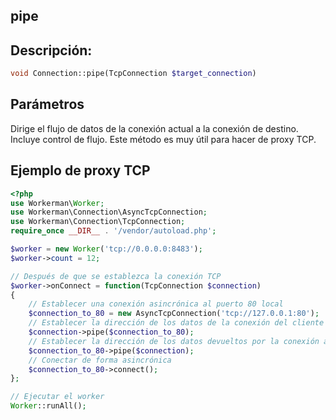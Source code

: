 ## pipe
## Descripción:
```php
void Connection::pipe(TcpConnection $target_connection)
```

## Parámetros
Dirige el flujo de datos de la conexión actual a la conexión de destino. Incluye control de flujo. Este método es muy útil para hacer de proxy TCP.

## Ejemplo de proxy TCP
```php
<?php
use Workerman\Worker;
use Workerman\Connection\AsyncTcpConnection;
use Workerman\Connection\TcpConnection;
require_once __DIR__ . '/vendor/autoload.php';

$worker = new Worker('tcp://0.0.0.0:8483');
$worker->count = 12;

// Después de que se establezca la conexión TCP
$worker->onConnect = function(TcpConnection $connection)
{
    // Establecer una conexión asincrónica al puerto 80 local
    $connection_to_80 = new AsyncTcpConnection('tcp://127.0.0.1:80');
    // Establecer la dirección de los datos de la conexión del cliente actual al puerto 80 de la conexión
    $connection->pipe($connection_to_80);
    // Establecer la dirección de los datos devueltos por la conexión al puerto 80 al cliente
    $connection_to_80->pipe($connection);
    // Conectar de forma asincrónica
    $connection_to_80->connect();
};

// Ejecutar el worker
Worker::runAll();
```
